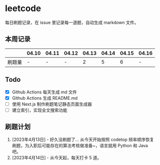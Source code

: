 # leetcode
每日刷题记录，在 issue 里记录每一道题，自动生成 markdown 文件。

## 本周记录

|          | 04.10 | 04.11 | 04.12 | 04.13 | 04.14 | 04.15 | 04.16 |
| -------- | ---- | ---- | ---- | ---- | ---- | ---- | ---- |
| 刷题量 | - | - | - | 2 | 5 | 6 | - |

## Todo

- [x] Github Actions 每天生成 md 文件
- [x] Github Actions 生成 README.md
- [ ] 使用 Next.js 制作刷题笔记静态页面生成器
- [ ] 建立索引，实现全文搜索功能

## 刷题计划

1. [2023年4月13日] - 好久没刷题了... 从今天开始按照 codetop 频率顺序恢复刷题，为入职后可能存在的算法考核做准备~，语言就用 Python 和 Java 吧。
2. [2023年4月14日] - 从今天起，每天打卡 5 道。

